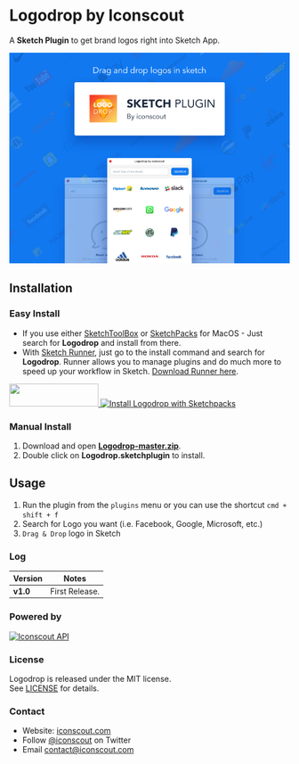 # Logodrop by Iconscout
A **Sketch Plugin** to get brand logos right into Sketch App.

<a href="logodrop-by-iconscout.png">
	<img src="logodrop-by-iconscout.png?raw=true" alt="Logodrop Sketch Plugin by Iconscout" />
</a>

## Installation
### Easy Install
* If you use either <a href="http://sketchtoolbox.com/">SketchToolBox</a> or <a href="https://sketchpacks.com/">SketchPacks</a> for MacOS - Just search for **Logodrop** and install from there.
* With <a href="http://sketchrunner.com/">Sketch Runner</a>, just go to the install command and search for **Logodrop**. Runner allows you to manage plugins and do much more to speed up your workflow in Sketch. <a href="http://sketchrunner.com/">Download Runner here</a>.

<a href="http://bit.ly/SketchRunnerWebsite" rel="nofollow" title="Works with Sketch Runner">
  <img width="160" height="41" src="http://sketchrunner.com/img/badge_blue.png" >
</a>

<a href="https://sketchpacks.com/Iconscout/logodrop/install" rel="nofollow" title="Install Logodrop with Sketchpacks">
  <img width="160" height="41" src="http://sketchpacks-com.s3.amazonaws.com/assets/badges/sketchpacks-badge-install.png" alt="Install Logodrop with Sketchpacks">
</a>

### Manual Install
1. Download and open **[Logodrop-master.zip](https://github.com/Iconscout/logodrop/archive/master.zip)**.
2. Double click on **Logodrop.sketchplugin** to install.  

## Usage
1. Run the plugin from the `plugins` menu or you can use the shortcut `cmd + shift + f`
2. Search for Logo you want (i.e. Facebook, Google, Microsoft, etc.)
3. `Drag & Drop` logo in Sketch

### Log
| Version | Notes |
| --- | --- |
| **v1.0** |  First Release. |

### Powered by
<a href="https://iconscout.com/?utm_source=logodrop">
	<img height="40" src="https://iconscout.com/assets/images/iconscout-logo.svg" alt="Iconscout API" title="Iconscout API" />
</a>

### License
Logodrop is released under the MIT license.  
See [LICENSE](https://github.com/Iconscout/logodrop/blob/master/LICENSE/) for details.

### Contact 
* Website: [iconscout.com](https://iconscout.com/?utm_source=logodrop)
* Follow [@iconscout](http://twitter.com/iconscout) on Twitter
* Email <contact@iconscout.com>